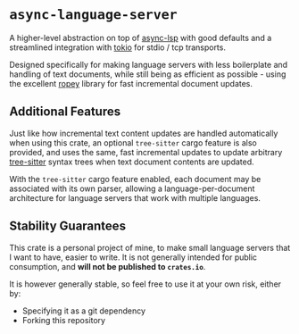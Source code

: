 # `async-language-server`

A higher-level abstraction on top of [async-lsp] with good defaults
and a streamlined integration with [tokio] for stdio / tcp transports.

Designed specifically for making language servers with less boilerplate and handling of text documents, while
still being as efficient as possible - using the excellent [ropey] library for fast incremental document updates.

## Additional Features

Just like how incremental text content updates are handled automatically when using this crate,
an optional `tree-sitter` cargo feature is also provided, and uses the same, fast incremental
updates to update arbitrary [tree-sitter] syntax trees when text document contents are updated.

With the `tree-sitter` cargo feature enabled, each document may be associated with its own parser,
allowing a language-per-document architecture for language servers that work with multiple languages.

## Stability Guarantees

This crate is a personal project of mine, to make small language servers that I want to have, easier to write.
It is not generally intended for public consumption, and **will not be published to `crates.io`**.

It is however generally stable, so feel free to use it at your own risk, either by:

- Specifying it as a git dependency
- Forking this repository

[async-lsp]: (https://crates.io/crates/async-lsp)
[tokio]: (https://tokio.rs)
[ropey]: (https://crates.io/crates/ropey)
[tree-sitter]: (https://tree-sitter.github.io/tree-sitter/)

